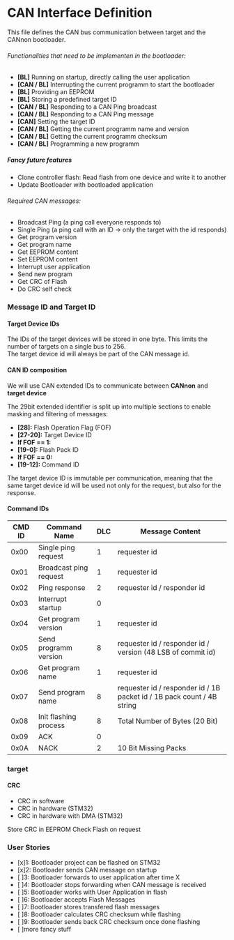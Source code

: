 # CAN Interface Definition

This file defines the CAN bus communication between target and the CANnon bootloader.

###### Functionalities that need to be implementen in the bootloader:
* **[BL]** Running on startup, directly calling the user application
* **[CAN / BL]** Interrupting the current programm to start the bootloader
* **[BL]** Providing an EEPROM
* **[BL]** Storing a predefined target ID
* **[CAN / BL]** Responding to a CAN Ping broadcast
* **[CAN / BL]** Responding to a CAN Ping message
* **[CAN]** Setting the target ID
* **[CAN / BL]** Getting the current programm name and version
* **[CAN / BL]** Getting the current programm checksum
* **[CAN / BL]** Programming a new programm

##### Fancy future features
* Clone controller flash: Read flash from one device and write it to another
* Update Bootloader with bootloaded application

###### Required CAN messages:
* Broadcast Ping (a ping call everyone responds to)
* Single Ping (a ping call with an ID -> only the target with the id responds)
* Get program version
* Get program name
* Get EEPROM content
* Set EEPROM content
* Interrupt user application
* Send new program
* Get CRC of Flash
* Do CRC self check

### Message ID and Target ID
#### Target Device IDs
The IDs of the target devices will be stored in one byte. This limits the number of targets on a single bus to 256.  
The target device id will always be part of the CAN message id.

#### CAN ID composition
We will use CAN extended IDs to communicate between **CANnon** and **target device**

The 29bit extended identifier is split up into multiple sections to enable masking and filtering of messages:

* **[28]:** Flash Operation Flag (FOF)  
* **[27-20]:** Target Device ID  
* **If FOF == 1:**
 * **[19-0]:** Flash Pack ID  
* **If FOF == 0:**
 * **[19-12]:** Command ID

The target device ID is immutable per communication, meaning that the same target device id will be used not only for the request, but also for the response.

#### Command IDs
|CMD ID |Command Name             |DLC|Message Content              |
|-------|-------------------------|---|-----------------------------|
| 0x00  |Single ping request      |  1|requester id                 
| 0x01  |Broadcast ping request   |  1|requester id                 
| 0x02  |Ping response            |  2|requester id / responder id  
| 0x03  |Interrupt startup        |  0|
| 0x04  |Get program version      |  1|requester id                 
| 0x05  |Send programm version    |  8|requester id / responder id / version (48 LSB of commit id)
| 0x06  |Get program name         |  1|requester id                 
| 0x07  |Send program name        |  8|requester id / responder id / 1B packet id / 1B pack count / 4B string
| 0x08  |Init flashing process    |  8|Total Number of Bytes (20 Bit)
| 0x09  |ACK                      |  0|
| 0x0A  |NACK                     |  2|10 Bit Missing Packs

### target
#### CRC
* CRC in software
* CRC in hardware (STM32)
* CRC in hardware with DMA (STM32)

Store CRC in EEPROM
Check Flash on request


### User Stories
* [x]1: Bootloader project can be flashed on STM32
* [x]2: Bootloader sends CAN message on startup
* [ ]3: Bootloader forwards to user application after time X
* [ ]4: Bootloader stops forwarding when CAN message is received
* [ ]5: Bootloader works with User Application in flash
* [ ]6: Bootloader accepts Flash Messages
* [ ]7: Bootloader stores transfered flash messages
* [ ]8: Bootloader calculates CRC checksum while flashing
* [ ]9: Bootloader sends back CRC checksum once done flashing
* [ ]more fancy stuff
